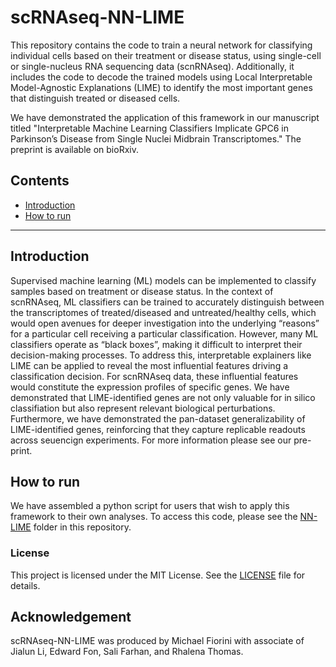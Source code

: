 # scRNAseq-NN-LIME

This repository contains the code to train a neural network for classifying individual cells based on their treatment or disease status, using single-cell or single-nucleus RNA sequencing data (scnRNAseq). Additionally, it includes the code to decode the trained models using Local Interpretable Model-Agnostic Explanations (LIME) to identify the most important genes that distinguish treated or diseased cells.

We have demonstrated the application of this framework in our manuscript titled "Interpretable Machine Learning Classifiers Implicate GPC6 in Parkinson’s Disease from Single Nuclei Midbrain Transcriptomes." The preprint is available on bioRxiv.

## Contents
-  [Introduction](#introduction)
-  [How to run](#how-to-run)

---

## Introduction
Supervised machine learning (ML) models can be implemented to classify samples based on treatment or disease status. In the context of scnRNAseq, ML classifiers can be trained to accurately distinguish between the transcriptomes of treated/diseased and untreated/healthy cells, which would open avenues for deeper investigation into the underlying “reasons” for a particular cell receiving a particular classification. However, many ML classifiers operate as “black boxes”, making it difficult to interpret their decision-making processes. To address this, interpretable explainers like LIME can be applied to reveal the most influential features driving a classification decision. For scnRNAseq data, these influential features would constitute the expression profiles of specific genes. We have demonstrated that LIME-identified genes are not only valuable for in silico classifiation but also represent relevant biological perturbations. Furthermore, we have demonstrated the pan-dataset generalizability of LIME-identified genes, reinforcing that they capture replicable readouts across seuencign experiments. For more information please see our pre-print.

## How to run
We have assembled a python script for users that wish to apply this framework to their own analyses. To access this code, please see the [NN-LIME](https://github.com/mfiorini9/scRNAseq-NN-LIME/tree/main/NN-LIME) folder in this repository.

### License
This project is licensed under the MIT License. See the [LICENSE](https://github.com/mfiorini9/scRNAseq-NN-LIME/blob/main/LICENSE) file for details.

## Acknowledgement
scRNAseq-NN-LIME was produced by Michael Fiorini with associate of Jialun Li, Edward Fon, Sali Farhan, and Rhalena Thomas. 
